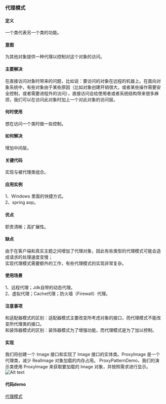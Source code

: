 ### 代理模式   

#### 定义
一个类代表另一个类的功能。    

#### 意图          
为其他对象提供一种代理以控制对这个对象的访问。

#### 主要解决   
在直接访问对象时带来的问题，比如说：要访问的对象在远程的机器上。在面向对象系统中，有些对象由于某些原因（比如对象创建开销很大，或者某些操作需要安全控制，或者需要进程外的访问），直接访问会给使用者或者系统结构带来很多麻烦，我们可以在访问此对象时加上一个对此对象的访问层。      

####  何时使用      
想在访问一个类时做一些控制。          

#### 如何解决       
增加中间层。

#### 关键代码
实现与被代理类组合。        

#### 应用实例      
1、Windows 里面的快捷方式。  
2、spring aop。             

#### 优点         
职责清晰；高扩展性。         

#### 缺点     
由于在客户端和真实主题之间增加了代理对象，因此有些类型的代理模式可能会造成请求的处理速度变慢；     
实现代理模式需要额外的工作，有些代理模式的实现非常复杂。     

#### 使用场景      
1、远程代理；Jdk自带的动态代理。       
2、虚拟代理；Cache代理；防火墙（Firewall）代理。

#### 注意事项       
和适配器模式的区别：适配器模式主要改变所考虑对象的接口，而代理模式不能改变所代理类的接口。     
和装饰器模式的区别：装饰器模式为了增强功能，而代理模式是为了加以控制。

#### 实现     
我们将创建一个 Image 接口和实现了 Image 接口的实体类。ProxyImage 是一个代理类，减少 RealImage 对象加载的内存占用。
ProxyPatternDemo，我们的演示类使用 ProxyImage 来获取要加载的 Image 对象，并按照需求进行显示。      
![Alt text](./images/fproxy_pattern.jpg)

#### 代码demo
[代理模式](../src/main/java/com/lvt/pattern_13)